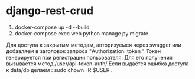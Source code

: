 # django-rest-crud

1. docker-compose up -d --build
2. docker-compose exec web python manage.py migrate

Для доступа к закрытым методам, авторизуемся через swagger или добавляем в заголовок запроса "Authorization: token <token>"
Токен генерируется при регистрации пользователя. Для его получения вызывается метод /user/api-token-auth/
Если выдаётся ошибка доступа к data/db делаем : sudo chown -R $USER .

